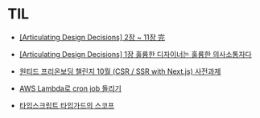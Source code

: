 # TIL

- [[Articulating Design Decisions] 2장 ~ 11장 完](https://github.com/Tolluset/TIL/issues/5)

- [[Articulating Design Decisions] 1장 훌륭한 디자이너는 훌륭한 의사소통자다](https://github.com/Tolluset/TIL/issues/4)

- [원티드 프리온보딩 챌린지 10월 (CSR / SSR with Next.js) 사전과제](https://github.com/Tolluset/TIL/issues/3)

- [AWS Lambda로 cron job 돌리기](https://github.com/Tolluset/TIL/issues/2)

- [타입스크립트 타입가드의 스코프](https://github.com/Tolluset/TIL/issues/1)

